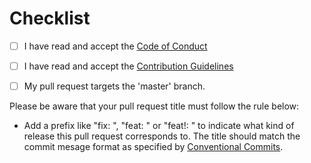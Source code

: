 # Checklist

<!-- Please follow this checklist and put an x in each of the boxes, lite this: [x]. It will ensure that our team takes your pull request seriously. -->

- [ ] I have read and accept the [Code of Conduct](https://github.com/LiamHoffen/refactored-telegram/blob/master/CODE_OF_CONDUCT.md)
- [ ] I have read and accept the [Contribution Guidelines](https://github.com/LiamHoffen/refactored-telegram/blob/master/CONTRIBUTING.md)
- [ ] My pull request targets the 'master' branch.


Please be aware that your pull request title must follow the rule below:

 - Add a prefix like "fix: ", "feat: " or "feat!: " to indicate what kind of release this pull request corresponds to. The title should match the commit mesage format as specified by [Conventional Commits](https://www.conventionalcommits.org/).

<!-- Feel free to add any additional description of changes below this line -->
